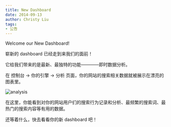 ```yaml
---
title: New Dashboard
date: 2014-09-13
author: Christy Liu
tags:
- 公告
---
```

Welcome our New Dashboard!

崭新的 dashboard 已经走到来我们的面前！

它给我们带来的是最新、最独特的功能————即时数据分析。

在 控制台 -> 你的引擎 -> 分析 页面，你的网站的搜索相关数据就被展示在漂亮的图表里。

![analysis](analysis.jpeg)

在这里，你能看到对你的网站用户们的搜索行为记录和分析、最频繁的搜索词、最热门的搜索内容等有用的数据。

还等着什么，快去看看你的新 dashboard 吧！
